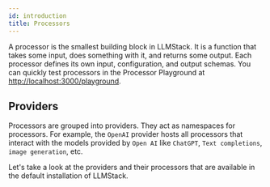 ```yaml
---
id: introduction
title: Processors
---
```


A processor is the smallest building block in LLMStack. It is a function that takes some input, does something with it, and returns some output. Each processor defines its own input, configuration, and output schemas. You can quickly test processors in the Processor Playground at [http://localhost:3000/playground](http://localhost:3000/playground).

## Providers

Processors are grouped into providers. They act as namespaces for processors. For example, the `OpenAI` provider hosts all processors that interact with the models provided by `Open AI` like `ChatGPT`, `Text completions`, `image generation`, etc.

Let's take a look at the providers and their processors that are available in the default installation of LLMStack.

